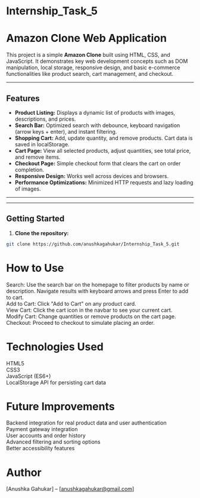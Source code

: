 # Internship_Task_5

# Amazon Clone Web Application

This project is a simple **Amazon Clone** built using HTML, CSS, and JavaScript. It demonstrates key web development concepts such as DOM manipulation, local storage, responsive design, and basic e-commerce functionalities like product search, cart management, and checkout.

---

## Features

- **Product Listing:** Displays a dynamic list of products with images, descriptions, and prices.
- **Search Bar:** Optimized search with debounce, keyboard navigation (arrow keys + enter), and instant filtering.
- **Shopping Cart:** Add, update quantity, and remove products. Cart data is saved in localStorage.
- **Cart Page:** View all selected products, adjust quantities, see total price, and remove items.
- **Checkout Page:** Simple checkout form that clears the cart on order completion.
- **Responsive Design:** Works well across devices and browsers.
- **Performance Optimizations:** Minimized HTTP requests and lazy loading of images.

---


---

## Getting Started

1. **Clone the repository:**

```bash
git clone https://github.com/anushkagahukar/Internship_Task_5.git

```
# How to Use<br/>
Search: Use the search bar on the homepage to filter products by name or description. Navigate results with keyboard arrows and press Enter to add to cart.<br/>
Add to Cart: Click "Add to Cart" on any product card.<br/>
View Cart: Click the cart icon in the navbar to see your current cart.<br/>
Modify Cart: Change quantities or remove products on the cart page.<br/>
Checkout: Proceed to checkout to simulate placing an order.<br/>

# Technologies Used<br/>
HTML5<br/>
CSS3<br/>
JavaScript (ES6+)<br/>
LocalStorage API for persisting cart data<br/>

# Future Improvements
Backend integration for real product data and user authentication<br/>
Payment gateway integration<br/>
User accounts and order history<br/>
Advanced filtering and sorting options<br/>
Better accessibility features<br/>

# Author
[Anushka Gahukar] – [anushkagahukar@gmail.com]



